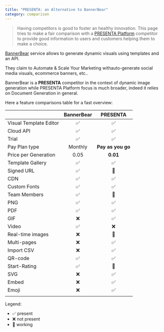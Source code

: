 ```yaml
---
title: "PRESENTA: an Alternative to BannerBear"
category: comparison
---
```


> Having competitors is good to foster an healthy innovation. This page tries to make a fair comparison with a [PRESENTA Platform](/) competitor to provide good information to users and customers helping them to make a choice.

[BannerBear](https://www.bannerbear.com/) service allows to generate dynamic visuals using templates and an API.

They claim to  Automate & Scale Your Marketing withauto-generate social media visuals, ecommerce banners, etc..

BannerBear is a **PRESENTA** competitor in the context of dynamic image generation while PRESENTA Platform focus is much broader, indeed it relies on Document Generation in general.

Here a feature comparisons table for a fast overview:

|                        | BannerBear |     PRESENTA      |
| :--------------------- | :--------: | :---------------: |
| Visual Template Editor |     ✅      |         ✅         |
| Cloud API              |     ✅      |         ✅         |
| Trial                  |     ✅      |         ✅         |
| Pay Plan type          |  Monthly   | **Pay as you go** |
| Price per Generation   |    0.05    |     **0.01**      |
| Template Gallery       |     ✅      |         ✅         |
| Signed URL             |     ✅      |         🔧         |
| CDN                    |     ✅      |         ✅         |
| Custom Fonts           |     ✅      |         ✅         |
| Team Members           |     ✅      |         🔧         |
| PNG                    |     ✅      |         ✅         |
| PDF                    |     ✅      |         ✅         |
| GIF                    |     ❌      |         ✅         |
| Video                  |     ✅      |         ❌         |
| Real-time images       |     ❌      |         🔧         |
| Multi-pages            |     ❌      |         ✅         |
| Import CSV             |     ❌      |         ✅         |
| QR-code                |     ✅      |         ✅         |
| Start-Rating           |     ✅      |         🔧         |
| SVG                    |     ❌      |         ✅         |
| Embed                  |     ❌      |         ✅         |
| Emoji                  |     ❌      |         ✅         |
|                        |            |                   |


Legend: 

- ✅ present
- ❌ not present
- 🔧 working
